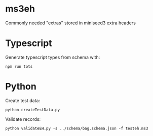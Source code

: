 # ms3eh
Commonly needed "extras" stored in miniseed3 extra headers


# Typescript

Generate typescript types from schema with:
```
npm run tots
```

# Python

Create test data:
```
python createTestData.py
```

Validate records:
```
python validateEH.py -s ../schema/bag.schema.json -f testeh.ms3
```
